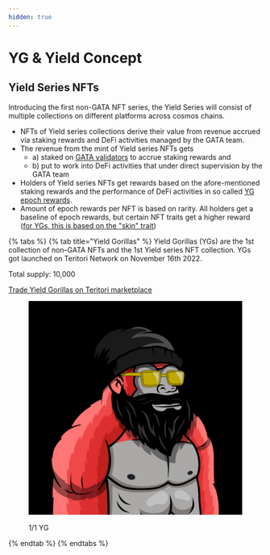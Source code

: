 ```yaml
---
hidden: true
---
```


# YG & Yield Concept

## Yield Series NFTs

Introducing the first non-GATA NFT series, the Yield Series will consist of multiple collections on different platforms across cosmos chains.&#x20;

* NFTs of Yield series collections derive their value from revenue accrued via staking rewards and DeFi activities managed by the GATA team.&#x20;
* The revenue from the mint of Yield series NFTs gets
  * a) staked on [GATA validators](../gata-hub-ventures/gata-validators/) to accrue staking rewards and&#x20;
  * b) put to work into DeFi activities that under direct supervision by the GATA team
* Holders of Yield series NFTs get rewards based on the afore-mentioned staking rewards and the performance of DeFi activities in so called [YG epoch rewards](yg-reward-distributions.md).
* Amount of epoch rewards per NFT is based on rarity. All holders get a baseline of epoch rewards, but certain NFT traits get a higher reward ([for YGs, this is based on the "skin" trait](./#concept-of-yield-gorillas-and-yield-series))

{% tabs %}
{% tab title="Yield Gorillas" %}
Yield Gorillas (YGs) are the 1st collection of non-GATA NFTs and the 1st Yield series NFT collection. YGs got launched on Teritori Network on November 16th 2022.&#x20;

Total supply: 10,000

[Trade Yield Gorillas on Teritori marketplace](https://app.teritori.com/collection/tori-tori1999u8suptza3rtxwk7lspve02m406xe7l622erg3np3aq05gawxsrh9g0p)

<figure><img src="../../.gitbook/assets/image (8).png" alt=""><figcaption><p>1/1 YG</p></figcaption></figure>
{% endtab %}
{% endtabs %}

\
&#x20;
